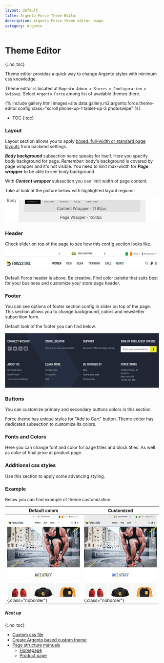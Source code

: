 ```yaml
---
layout: default
title: Argento Force Theme Editor
description: Argento Force theme editor usage
category: Argento
---
```


# Theme Editor
{:.no_toc}

Theme editor provides a quick way to change Argento styles with minimum css
knowledge.

Theme editor is located at
`Magento Admin > Stores > Configuration > Swissup`. Select `Argento Force` among list of available themes there.

{% include gallery.html images=site.data.gallery.m2.argento.force.theme-editor.config class="scroll phone-up-1 tablet-up-3 photoswipe" %}

* TOC
{:toc}

### Layout

Layout section allows you to apply [boxed, full-width or standard page layouts](/m2/argento/customization/boxed-full-width-and-standard-layout-types/) from backend settings.

***Body background*** subsection name speaks for itself. Here you specify body background for page. *Remember*: body's background is covered by page wrapper and it's not visible. You need to limit max-width for ***Page wrapper*** to be able to see body background.

With ***Content wrapper*** subsection you can limit width of page content.

Take at look at the picture below with highlighted layout regions:

![Argento Layout Structure](/images/m2/argento/pure2/theme-editor/layout.png)

### Header

Check slider on top of the page to see how this config section looks like.

![Argento Force Header](/images/m2/argento/force/theme-editor/header.png)

Default Force header is above. Be creative. Find color palette that suits best for your business and customize your store page header.

### Footer

You can see options of footer section config in slider on top of the page. This section allows you to change background, colors and newsletter subscrition form.

Default look of the footer you can find below.

![Argento Force Footer](/images/m2/argento/force/theme-editor/footer.png)

### Buttons

You can customize primary and secondary buttons colors in this section.

Force theme has unique styles for "Add to Cart" button. Theme editor has dedicated subsection to customize its colors.

### Fonts and Colors

Here you can change font and color for page titles and block titles. As well as color of final price at product page.

### Additional css styles

Use this section to apply some advancing styling.

### Example

Below you can find example of theme customization.

| Default colors | Customized |
|----------------|------------|
| ![Default](/images/m2/argento/force/theme-editor/example/default.png){:class="noborder"} | ![Custom](/images/m2/argento/force/theme-editor/example/custom.png){:class="noborder"} |

##### Next up
{:.no_toc}

 -  [Custom css file](/m2/argento/customization/custom-css/)
 -  [Create Argento based custom theme](/m2/argento/customization/custom-theme/)
 -  [Page structure manuals](/m2/argento/force/page-structure/)
    -  [Homepage](/m2/argento/force/page-structure/homepage/)
    -  [Product page](/m2/argento/force/page-structure/product-page/)
